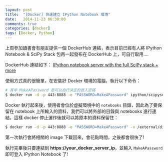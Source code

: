 ```yaml
---
layout: post
title:  "[Docker] 快速建立 IPython Notebook 環境"
date:   2014-11-23 06:30:00
comments: true
categories: [docker]
tags: [Docker, Python]
---
```


上周參加讀書會有朋友提供一個 DockerHub 連結，表示目前已經有人將 IPython Notebook & SciPy Stack 包再一起發布在 DockerHub 上，可自行取用....

DockerHub 連結如下：
[IPython notebook server with the full SciPy stack + more](https://registry.hub.docker.com/u/ipython/scipyserver/)

使用方式真的很簡單，在安裝好 Docker 環境的電腦，執行以下命令：

``` bash
# 其中 MakeAPassword 是可以自行決定的登入密碼
$ docker run -d -p 443:8888 -e "PASSWORD=MakeAPassword" ipython/scipyserver
```

Docker 執行起來後，使用者會位於虛擬環境中的 `notebooks` 目錄，因此為了要保留在 notebook 上所輸入的資料，我們可以將外部的目錄與 notebooks 進行連結，這樣 docker 停止運作後就可以將原本的資料保留住：

``` bash
$ docker run -d -p 443:8888 -e "PASSWORD=MakeAPassword" -v /external/dir/path:/notebooks ipython/scipyserver
```

第一次執行會將相關的 image 下載回來，會花點時間，之後都會很快了!

執行完畢後只要連結到 **https://your_docker_server_ip**，並輸入 `MakeAPassword` 即可登入 IPython Notebook 了!